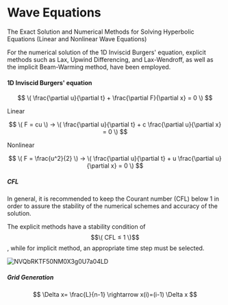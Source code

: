 # Wave Equations
The Exact Solution and Numerical Methods for Solving Hyperbolic Equations (Linear and Nonlinear Wave Equations)

For the numerical solution of the 1D Inviscid Burgers' equation, explicit methods such as Lax, Upwind Differencing, and Lax-Wendroff, as well as the implicit Beam-Warming method, have been employed.

#### 1D Inviscid Burgers' equation
$$ \( \frac{\partial u}{\partial t} + \frac{\partial F}{\partial x} = 0 \) $$

Linear 

$$ \( F = cu \) → \( \frac{\partial u}{\partial t} + c \frac{\partial u}{\partial x} = 0 \) $$

Nonlinear 

$$ \( F = \frac{u^2}{2} \) → \( \frac{\partial u}{\partial t} + u \frac{\partial u}{\partial x} = 0 \) $$  

##### CFL 

In general, it is recommended to keep the Courant number (CFL) below 1 in order to assure the stability of the numerical schemes and accuracy of the solution.

The explicit methods have a stability condition of $$\( CFL ≤ 1 \)$$, while for implicit method, an appropriate time step must be selected.

![NVQbRKTF50NM0X3g0U7a04LD](https://github.com/user-attachments/assets/62f03e86-b667-411e-b233-7aa38fc3b021)

##### Grid Generation

$$ \Delta x= \frac{L}{n-1} \rightarrow  x(i)=(i-1) \Delta x $$

